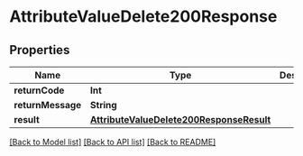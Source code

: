 # AttributeValueDelete200Response

## Properties
Name | Type | Description | Notes
------------ | ------------- | ------------- | -------------
**returnCode** | **Int** |  | [optional] 
**returnMessage** | **String** |  | [optional] 
**result** | [**AttributeValueDelete200ResponseResult**](AttributeValueDelete200ResponseResult.md) |  | [optional] 

[[Back to Model list]](../README.md#documentation-for-models) [[Back to API list]](../README.md#documentation-for-api-endpoints) [[Back to README]](../README.md)


